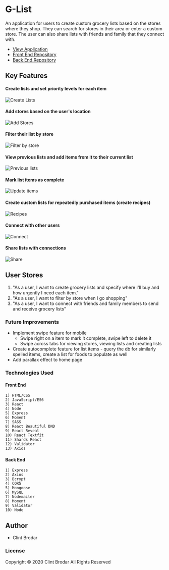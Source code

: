 # G-List
An application for users to create custom grocery lists based on the stores where they shop.  They can search for stores in their area or enter a custom store.  The user can also share lists with friends and family that they connect with.

* [View Application](https://g-list-cb.herokuapp.com/)
* [Front End Repository](https://github.com/CB721/grocery-list-front)
* [Back End Repository](https://github.com/CB721/grocery-list-back)

## Key Features
#### Create lists and set priority levels for each item
![Create Lists](https://github.com/CB721/grocery-list-front/blob/master/src/assets/images/walkthrough_gifs/create-list-mobile.gif?raw=true)
#### Add stores based on the user's location
![Add Stores](https://github.com/CB721/grocery-list-front/blob/master/src/assets/images/walkthrough_gifs/add-store-mobile.gif?raw=true)
#### Filter their list by store
![Filter by store](https://github.com/CB721/grocery-list-front/blob/master/src/assets/images/walkthrough_gifs/filter-by-store-mobile.gif?raw=true)
#### View previous lists and add items from it to their current list
![Previous lists](https://github.com/CB721/grocery-list-front/blob/master/src/assets/images/walkthrough_gifs/previous-list-mobile.gif?raw=true)
#### Mark list items as complete
![Update items](https://github.com/CB721/grocery-list-front/blob/master/src/assets/images/walkthrough_gifs/update-item-mobile.gif?raw=true)
#### Create custom lists for repeatedly purchased items (create recipes)
![Recipes](https://github.com/CB721/grocery-list-front/blob/master/src/assets/images/walkthrough_gifs/recipes-mobile.gif?raw=true)
#### Connect with other users
![Connect](https://github.com/CB721/grocery-list-front/blob/master/src/assets/images/walkthrough_gifs/send-receive-request-mobile.gif?raw=true)
#### Share lists with connections
![Share](https://github.com/CB721/grocery-list-front/blob/master/src/assets/images/walkthrough_gifs/send-receive-list-mobile.gif?raw=true)

## User Stores
1) "As a user, I want to create grocery lists and specify where I'll buy and how urgently I need each item."
2) "As a user, I want to filter by store when I go shopping"
3) "As a user, I want to connect with friends and family members to send and receive grocery lists"

### Future Improvements
* Implement swipe feature for mobile
    * Swipe right on a item to mark it complete, swipe left to delete it
    * Swipe across tabs for viewing stores, viewing lists and creating lists
* Create autocomplete feature for list items - query the db for similarly spelled items, create a list for foods to populate as well
* Add parallax effect to home page

### Technologies Used
#### Front End
    1) HTML/CSS
    2) JavaScript/ES6
    3) React
    4) Node
    5) Express
    6) Moment
    7) SASS
    8) React Beautiful DND
    9) React Reveal
    10) React Textfit
    11) Shards React
    12) Validator
    13) Axios
#### Back End
    1) Express
    2) Axios
    3) Bcrypt
    4) CORS
    5) Mongoose
    6) MySQL
    7) Nodemailer
    8) Moment
    9) Validator
    10) Node

## Author
* Clint Brodar

### License
Copyright © 2020 Clint Brodar All Rights Reserved